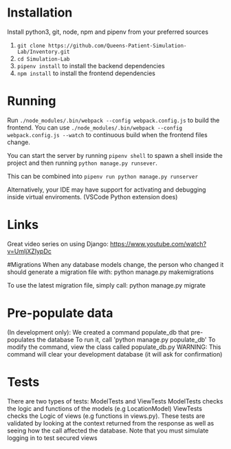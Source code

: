 # Installation
Install python3, git, node, npm and pipenv from your preferred sources
1. `git clone https://github.com/Queens-Patient-Simulation-Lab/Inventory.git`
2. `cd Simulation-Lab`
3. `pipenv install` to install the backend dependencies
4. `npm install` to install the frontend dependencies

# Running
Run `./node_modules/.bin/webpack --config webpack.config.js` to build the frontend.
You can use `./node_modules/.bin/webpack --config webpack.config.js --watch` to continuous build when the frontend files change.

You can start the server by running `pipenv shell` to spawn a shell inside the project and then running `python manage.py runsever`.

This can be combined into `pipenv run python manage.py runserver`

Alternatively, your IDE may have support for activating and debugging inside virtual enviroments. (VSCode Python extension does)

# Links
Great video series on using Django: https://www.youtube.com/watch?v=UmljXZIypDc


#Migrations
When any database models change, the person who changed it should generate a migration file with:
python manage.py makemigrations

To use the latest migration file, simply call:
python manage.py migrate

# Pre-populate data

(In development only): We created a command populate_db that pre-populates the database
To run it, call 'python manage.py populate_db'
To modify the command, view the class called populate_db.py
WARNING: This command will clear your development database (it will ask for confirmation)

# Tests
There are two types of tests: ModelTests and ViewTests
ModelTests checks the logic and functions of the models (e.g LocationModel)
ViewTests checks the Logic of views (e.g functions in views.py). These tests are validated by looking at the context returned from the response as well as seeing how the call affected the database. Note that you must simulate logging in to test secured views